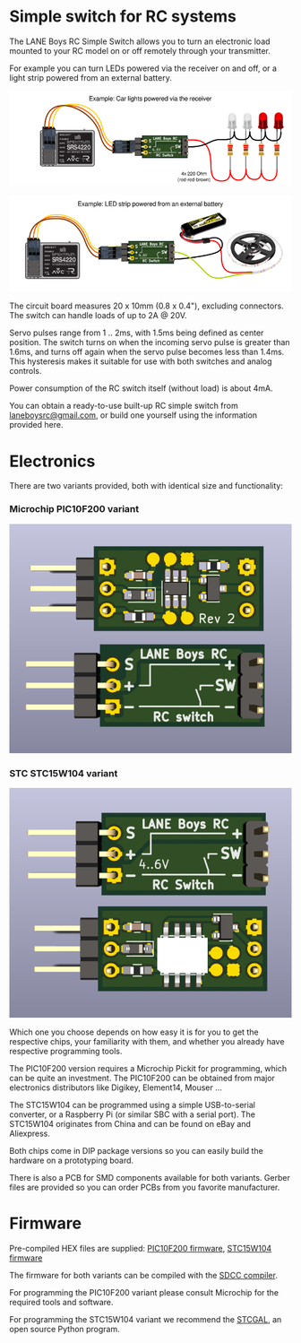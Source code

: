 # Simple switch for RC systems

The LANE Boys RC Simple Switch allows you to turn an electronic load mounted to your RC model on or off remotely through your transmitter.

For example you can turn LEDs powered via the receiver on and off, or a light strip powered from an external battery.

![Connection diagram 4 LEDs](doc/connection-leds-powered-via-receiver.png "Connection diagram 4 LEDs")

![Connection diagram LED strip](doc/connection-led-strip-external-battery.png "Connection diagram LED strip")

The circuit board measures 20 x 10mm (0.8 x 0.4"), excluding connectors. The switch can handle loads of up to 2A @ 20V.

Servo pulses range from 1 .. 2ms, with 1.5ms being defined as center position.
The switch turns on when the incoming servo pulse is greater than 1.6ms, and turns off again when the servo pulse becomes less than 1.4ms.
This hysteresis makes it suitable for use with both switches and analog controls.

Power consumption of the RC switch itself (without load) is about 4mA.

You can obtain a ready-to-use built-up RC simple switch from [laneboysrc@gmail.com](mailto:laneboysrc@gmail.com), or build one yourself using the information provided here.


# Electronics

There are two variants provided, both with identical size and functionality:

### Microchip PIC10F200 variant

![PIC10F200 PCB](doc/rc-simple-switch-pic10f200.png "PIC10F200 PCB")

### STC STC15W104 variant

![STC15W104 PCB](doc/rc-simple-switch-stc15w104.png "STC15W104 PCB")


Which one you choose depends on how easy it is for you to get the respective chips, your familiarity with them, and whether you already have respective programming tools.

The PIC10F200 version requires a Microchip Pickit for programming, which can be quite an investment. The PIC10F200 can be obtained from major electronics distributors like Digikey, Element14, Mouser ...

The STC15W104 can be programmed using a simple USB-to-serial converter, or a Raspberry Pi (or similar SBC with a serial port). The STC15W104 originates from China and can be found on eBay and Aliexpress.

Both chips come in DIP package versions so you can easily build the hardware on a prototyping board.

There is also a PCB for SMD components available for both variants. Gerber files are provided so you can order PCBs from you favorite manufacturer.


# Firmware

Pre-compiled HEX files are supplied: [PIC10F200 firmware](rc-simple-switch-pic10f200.hex), [STC15W104 firmware](rc-simple-switch-stc15w104.hex)

The firmware for both variants can be compiled with the [SDCC compiler](http://sdcc.sourceforge.net/).

For programming the PIC10F200 variant please consult Microchip for the required tools and software.

For programming the STC15W104 variant we recommend the [STCGAL](https://github.com/grigorig/stcgal), an open source Python program.
